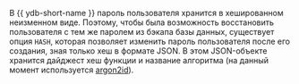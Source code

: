 В {{ ydb-short-name }} пароль пользователя хранится в хешированном неизменном виде. Поэтому, чтобы была возможность восстановить пользователя с тем же паролем из бэкапа базы данных, существует опция `HASH`, которая позволяет изменить пароль пользователя после его создания, зная только хеш в формате JSON. В этом JSON-объекте хранится дайджест хеш функции и название алгоритма (на данный момент используется [argon2id](https://ru.wikipedia.org/wiki/Argon2)).